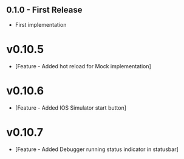 ## 0.1.0 - First Release
* First implementation

# v0.10.5
- [Feature - Added hot reload for Mock implementation]

# v0.10.6
- [Feature - Added IOS Simulator start button]

# v0.10.7
- [Feature - Added Debugger running status indicator in statusbar]

